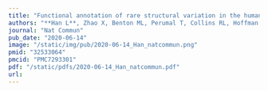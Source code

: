 ```yaml
---
title: "Functional annotation of rare structural variation in the human brain"
authors: "**Han L**, Zhao X, Benton ML, Perumal T, Collins RL, Hoffman GE, Johnson JS, Sloofman L, Wang HZ, Stone MR; CommonMind Consortium; Brennand KJ, Brand H, Sieberts SK, Marenco S, Peters MA, Lipska BK, Roussos P, Capra JA, Talkowski M, Ruderfer DM."
journal: "Nat Commun"
pub_date: "2020-06-14"
image: "/static/img/pub/2020-06-14_Han_natcommun.png"
pmid: "32533064"
pmcid: "PMC7293301"
pdf: "/static/pdfs/2020-06-14_Han_natcommun.pdf"
url: 
---
```

